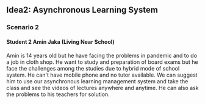 
## Idea2: Asynchronous Learning System
### Scenario 2
#### Student 2 Amin Jaka (Living Near School)

<p>Amin is 14 years old but he have facing the problems in pandemic and to do a job in cloth shop. He want to study and preparation of board exams but he face the challenges among the studies due to hybrid mode of school system. He can't have mobile phone and no tutor available. We can suggest him to use our asynchronous learning management system and take the class and see the videos of lectures anywhere and anytime. He can also ask the problems to his teachers for solution.</p>
